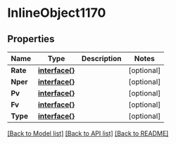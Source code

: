 # InlineObject1170

## Properties

Name | Type | Description | Notes
------------ | ------------- | ------------- | -------------
**Rate** | [**interface{}**](.md) |  | [optional] 
**Nper** | [**interface{}**](.md) |  | [optional] 
**Pv** | [**interface{}**](.md) |  | [optional] 
**Fv** | [**interface{}**](.md) |  | [optional] 
**Type** | [**interface{}**](.md) |  | [optional] 

[[Back to Model list]](../README.md#documentation-for-models) [[Back to API list]](../README.md#documentation-for-api-endpoints) [[Back to README]](../README.md)



